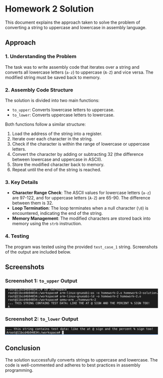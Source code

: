 # Homework 2 Solution

This document explains the approach taken to solve the problem of converting a string to uppercase and lowercase in assembly language.

## Approach

### 1. **Understanding the Problem**
The task was to write assembly code that iterates over a string and converts all lowercase letters (`a-z`) to uppercase (`A-Z`) and vice versa. The modified string must be saved back to memory.

### 2. **Assembly Code Structure**
The solution is divided into two main functions:
- `to_upper`: Converts lowercase letters to uppercase.
- `to_lower`: Converts uppercase letters to lowercase.

Both functions follow a similar structure:
1. Load the address of the string into a register.
2. Iterate over each character in the string.
3. Check if the character is within the range of lowercase or uppercase letters.
4. Convert the character by adding or subtracting 32 (the difference between lowercase and uppercase in ASCII).
5. Store the modified character back to memory.
6. Repeat until the end of the string is reached.

### 3. **Key Details**
- **Character Range Check**: The ASCII values for lowercase letters (`a-z`) are 97-122, and for uppercase letters (`A-Z`) are 65-90. The difference between them is 32.
- **Loop Termination**: The loop terminates when a null character (`\0`) is encountered, indicating the end of the string.
- **Memory Management**: The modified characters are stored back into memory using the `strb` instruction.

### 4. **Testing**
The program was tested using the provided `test_case_1` string. Screenshots of the output are included below.

## Screenshots

### Screenshot 1: `to_upper` Output
![to_upper Output](screenshot_to_upper.png)

### Screenshot 2: `to_lower` Output
![to_lower Output](screenshot_to_lower.png)

## Conclusion
The solution successfully converts strings to uppercase and lowercase. The code is well-commented and adheres to best practices in assembly programming.
